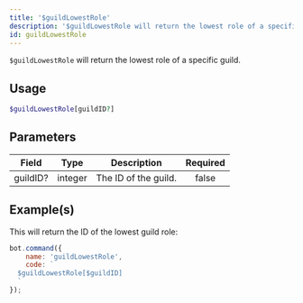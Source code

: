 ```yaml
---
title: '$guildLowestRole'
description: '$guildLowestRole will return the lowest role of a specific guild.'
id: guildLowestRole
---
```


`$guildLowestRole` will return the lowest role of a specific guild.

## Usage

```php
$guildLowestRole[guildID?]
```

## Parameters

| Field    | Type    | Description          | Required |
| -------- | ------- | -------------------- |:--------:|
| guildID? | integer | The ID of the guild. |  false   |

## Example(s)

This will return the ID of the lowest guild role:

```javascript
bot.command({
    name: 'guildLowestRole',
    code: `
  $guildLowestRole[$guildID]
  `
});
```

